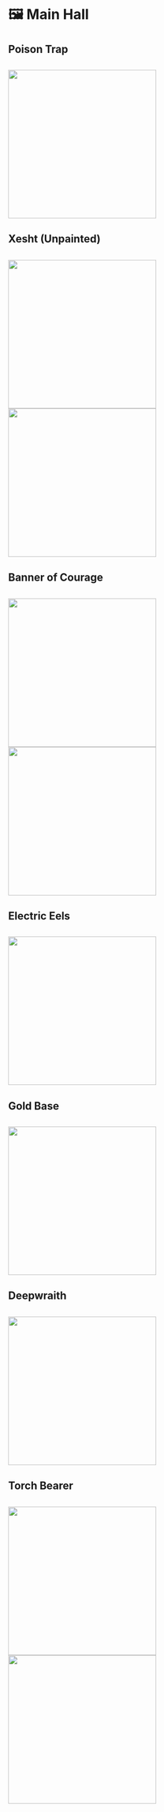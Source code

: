 # 🖼️ Main Hall

<h2>Poison Trap<h2>
<img src="./The%20Backroom/Poison%20Trap.jpg" width="300"/>

<h2>Xesht (Unpainted)<h2>
<img src="./The%20Backroom/Xesht1.jpg" width="300"/> <img src="./The%20Backroom/Xesht2.jpg" width="300"/>

<h2>Banner of Courage<h2>
<img src="./The%20Backroom/Banner%20of%20Courage1.jpg" width="300"/> <img src="./The%20Backroom/Banner%20of%20Courage2.jpg" width="300"/>

<h2>Electric Eels<h2>
<img src="./The%20Backroom/Electric%20Eels.jpg" width="300"/>
  
<h2>Gold Base<h2>
<img src="./The%20Backroom/Gold%20Base.jpg" width="300"/>

<h2>Deepwraith<h2>
<img src="./The%20Backroom/Deepwraith.jpg" width="300"/>

<h2>Torch Bearer<h2>
<img src="./The%20Backroom/Torch%20Bearer1.jpg" width="300"/> <img src="./The%20Backroom/Torch%20Bearer2.jpg" width="300"/>
